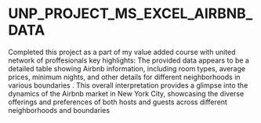 # UNP_PROJECT_MS_EXCEL_AIRBNB_DATA
Completed this project as a part of my value added course with united network of proffesionals
key highlights:
The provided data appears to be a detailed table showing Airbnb information, including room types, average prices, minimum nights, and other details for different neighborhoods in various boundaries .
This overall interpretation provides a glimpse into the dynamics of the Airbnb market in New York City, showcasing the diverse offerings and preferences of both hosts and guests across different neighborhoods and boundaries
